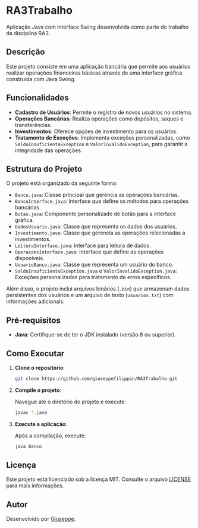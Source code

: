 # RA3Trabalho

Aplicação Java com interface Swing desenvolvida como parte do trabalho da disciplina RA3.

## Descrição

Este projeto consiste em uma aplicação bancária que permite aos usuários realizar operações financeiras básicas através de uma interface gráfica construída com Java Swing.

## Funcionalidades

- **Cadastro de Usuários**: Permite o registro de novos usuários no sistema.
- **Operações Bancárias**: Realiza operações como depósitos, saques e transferências.
- **Investimentos**: Oferece opções de investimento para os usuários.
- **Tratamento de Exceções**: Implementa exceções personalizadas, como `SaldoInsuficienteException` e `ValorInvalidoException`, para garantir a integridade das operações.

## Estrutura do Projeto

O projeto está organizado da seguinte forma:

- `Banco.java`: Classe principal que gerencia as operações bancárias.
- `BancoInterface.java`: Interface que define os métodos para operações bancárias.
- `Botao.java`: Componente personalizado de botão para a interface gráfica.
- `DadosUsuario.java`: Classe que representa os dados dos usuários.
- `Investimento.java`: Classe que gerencia as operações relacionadas a investimentos.
- `LeituraInterface.java`: Interface para leitura de dados.
- `OperacoesInterface.java`: Interface que define as operações disponíveis.
- `UsuarioBanco.java`: Classe que representa um usuário do banco.
- `SaldoInsuficienteException.java` e `ValorInvalidoException.java`: Exceções personalizadas para tratamento de erros específicos.

Além disso, o projeto inclui arquivos binários (`.bin`) que armazenam dados persistentes dos usuários e um arquivo de texto (`usuarios.txt`) com informações adicionais.

## Pré-requisitos

- **Java**: Certifique-se de ter o JDK instalado (versão 8 ou superior).

## Como Executar

1. **Clone o repositório**:

   ```bash
   git clone https://github.com/giuseppefilippin/RA3Trabalho.git
   ```

2. **Compile o projeto**:

   Navegue até o diretório do projeto e execute:

   ```bash
   javac *.java
   ```

3. **Execute a aplicação**:

   Após a compilação, execute:

   ```bash
   java Banco
   ```

## Licença

Este projeto está licenciado sob a licença MIT. Consulte o arquivo [LICENSE](https://github.com/giuseppefilippin/RA3Trabalho/blob/main/LICENSE) para mais informações.

## Autor

Desenvolvido por [Giuseppe](https://github.com/giuseppefilippin).

